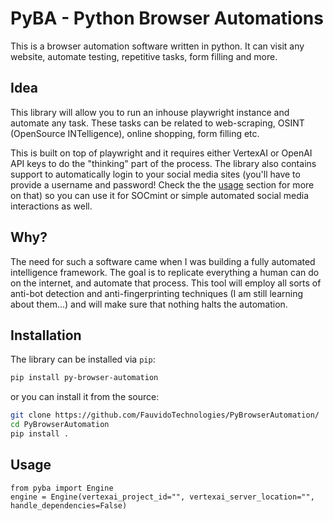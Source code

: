# PyBA - Python Browser Automations

This is a browser automation software written in python. It can visit any website, automate testing, repetitive tasks, form filling and more.

## Idea

This library will allow you to run an inhouse playwright instance and automate any task. These tasks can be related to web-scraping, OSINT (OpenSource INTelligence), online shopping, form filling etc.

This is built on top of playwright and it requires either VertexAI or OpenAI API keys to do the "thinking" part of the process. The library also contains support to automatically login to your social media sites (you'll have to provide a username and password! Check the the [usage](#usage) section for more on that) so you can use it for SOCmint or simple automated social media interactions as well.

## Why?

The need for such a software came when I was building a fully automated intelligence framework. The goal is to replicate everything a human can do on the internet, and automate that process. This tool will employ all sorts of anti-bot detection and anti-fingerprinting techniques (I am still learning about them...) and will make sure that nothing halts the automation.

## Installation

The library can be installed via `pip`:

```sh
pip install py-browser-automation
```

or you can install it from the source:

```sh
git clone https://github.com/FauvidoTechnologies/PyBrowserAutomation/
cd PyBrowserAutomation
pip install .
```

## Usage

```python3
from pyba import Engine
engine = Engine(vertexai_project_id="", vertexai_server_location="", handle_dependencies=False)
```